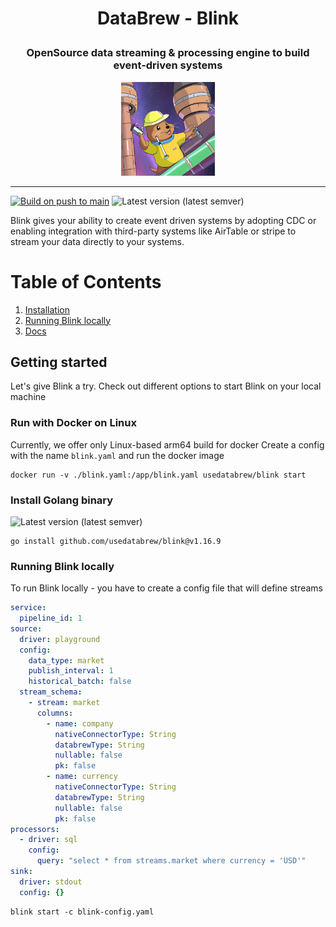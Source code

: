 # <p align="center"> DataBrew - Blink </p>

### <p align="center"> OpenSource data streaming & processing engine to build event-driven systems </p>

<p align="center">
  <img src="./images/preview.png" width="150px" alt="Project social preview">
</p>

---

[![Build on push to main](https://github.com/usedatabrew/blink/actions/workflows/build_main.yaml/badge.svg)](https://github.com/usedatabrew/blink/actions/workflows/build_main.yaml)
![Latest version (latest semver)](https://img.shields.io/docker/v/usedatabrew/blink)

Blink gives your ability to create event driven systems by adopting CDC or enabling integration with third-party systems like
AirTable or stripe to stream your data directly to your systems. 

# Table of Contents

1. [Installation](#getting-started)
2. [Running Blink locally](#running-blink-locally)
3. [Docs](https://docs.databrew.tech/get-started-with-open-source.html)

## Getting started

Let's give Blink a try. Check out different options to start Blink on your local machine

### Run with Docker on Linux

Currently, we offer only Linux-based arm64 build for docker
Create a config with the name `blink.yaml` and run the docker image

```shell
docker run -v ./blink.yaml:/app/blink.yaml usedatabrew/blink start
```

### Install Golang binary

![Latest version (latest semver)](https://img.shields.io/docker/v/usedatabrew/blink)

```shell
go install github.com/usedatabrew/blink@v1.16.9
```

### Running Blink locally

To run Blink locally - you have to create a config file that will define streams

```yaml
service:
  pipeline_id: 1
source:
  driver: playground
  config:
    data_type: market
    publish_interval: 1
    historical_batch: false
  stream_schema:
    - stream: market
      columns:
        - name: company
          nativeConnectorType: String
          databrewType: String
          nullable: false
          pk: false
        - name: currency
          nativeConnectorType: String
          databrewType: String
          nullable: false
          pk: false
processors:
  - driver: sql
    config:
      query: "select * from streams.market where currency = 'USD'"
sink:
  driver: stdout
  config: {}
```

```shell
blink start -c blink-config.yaml
```
